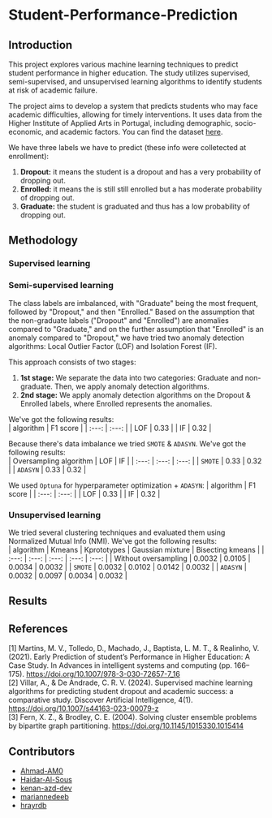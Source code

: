 # Student-Performance-Prediction
## Introduction
This project explores various machine learning techniques to predict student performance in higher education. The study utilizes supervised, semi-supervised, and unsupervised learning algorithms to identify students at risk of academic failure.

The project aims to develop a system that predicts students who may face academic difficulties, allowing for timely interventions. It uses data from the Higher Institute of Applied Arts in Portugal, including demographic, socio-economic, and academic factors. You can find the dataset [here](https://archive.ics.uci.edu/dataset/697/predict+students+dropout+and+academic+success).

We have three labels we have to predict (these info were colletected at enrollment):
1. **Dropout:** it means the student is a dropout and has a very probability of dropping out.
2. **Enrolled:** it means the is still still enrolled but a has moderate probability of dropping out.
3. **Graduate:** the student is graduated and thus has a low probability of dropping out.

## Methodology
### Supervised learning


### Semi-supervised learning
The class labels are imbalanced, with "Graduate" being the most frequent, followed by "Dropout," and then "Enrolled."  Based on the assumption that the non-graduate labels ("Dropout" and "Enrolled") are anomalies compared to "Graduate," and on the further assumption that "Enrolled" is an anomaly compared to "Dropout," we have tried two anomaly detection algorithms: Local Outlier Factor (LOF) and Isolation Forest (IF). 

This approach consists of two stages:
1. **1st stage:** We separate the data into two categories: Graduate and non-graduate. Then, we apply anomaly detection algorithms.
2. **2nd stage:** We apply anomaly detection algorithms on the Dropout & Enrolled labels, where Enrolled represents the anomalies.

We've got the following results:  
| algorithm | F1 score |
|   :---:   |   :---:  |
| LOF       | 0.33     |
| IF        | 0.32     |

Because there's data imbalance we tried `SMOTE` & `ADASYN`. We've got the following results:  
| Oversampling algorithm |  LOF  |  IF   |
|   :---:                | :---: | :---: |
| `SMOTE`                |  0.33 |  0.32 |
| `ADASYN`               |  0.33 |  0.32 |

We used `Optuna` for hyperparameter optimization + `ADASYN`:
| algorithm | F1 score |
|   :---:   |   :---:  |
| LOF       | 0.33     |
| IF        | 0.32     |

### Unsupervised learning
We tried several clustering techniques and evaluated them using Normalized Mutual Info (NMI). We've got the following results:  
| algorithm            | Kmeans | Kprototypes | Gaussian mixture | Bisecting kmeans |
|   :---:              |  :---: |  :---:      | :---:            | :---:            |
| Without oversampling | 0.0032 | 0.0105      | 0.0034           | 0.0032           |
| `SMOTE`              | 0.0032 | 0.0102      | 0.0142           | 0.0032           |
| `ADASYN`             | 0.0032 | 0.0097      | 0.0034           | 0.0032           |

## Results


## References
[1]  Martins, M. V., Tolledo, D., Machado, J., Baptista, L. M. T., & Realinho, V. (2021). Early Prediction of student’s Performance in Higher Education: A Case Study. In Advances in intelligent systems and computing (pp. 166–175). https://doi.org/10.1007/978-3-030-72657-7_16  
[2]  Villar, A., & De Andrade, C. R. V. (2024). Supervised machine learning algorithms for predicting student dropout and academic success: a comparative study. Discover Artificial Intelligence, 4(1).
https://doi.org/10.1007/s44163-023-00079-z  
[3]  Fern, X. Z., & Brodley, C. E. (2004). Solving cluster ensemble problems by bipartite graph partitioning. https://doi.org/10.1145/1015330.1015414

## Contributors
- [Ahmad-AM0](https://github.com/Ahmad-AM0)
- [Haidar-Al-Sous](https://github.com/Haidar-Al-Sous)
- [kenan-azd-dev](https://github.com/kenan-azd-dev)
- [mariannedeeb](https://github.com/mariannedeeb/)
- [hrayrdb](https://github.com/hrayrdb/)
